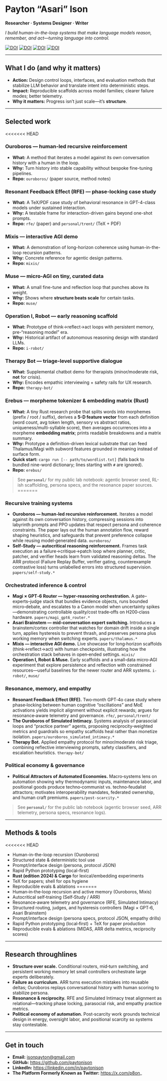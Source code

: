 # Payton “Asari” Ison

**Researcher · Systems Designer · Writer**

_I build human-in-the-loop systems that make language models reason, remember, and act—turning language into control._

[![DOI](https://zenodo.org/badge/DOI/10.5281/zenodo.17254818.svg)](https://doi.org/10.5281/zenodo.17254818)  [![DOI](https://zenodo.org/badge/DOI/10.5281/zenodo.17138445.svg)](https://doi.org/10.5281/zenodo.17138445)  [![DOI](https://zenodo.org/badge/DOI/10.5281/zenodo.17157330.svg)](https://doi.org/10.5281/zenodo.17157330)  [![DOI](https://zenodo.org/badge/DOI/10.5281/zenodo.17346405.svg)](https://doi.org/10.5281/zenodo.17346405)

---

## What I do (and why it matters)

- **Action:** Design control loops, interfaces, and evaluation methods that stabilize LLM behavior and translate intent into deterministic steps.  
- **Impact:** Reproducible scaffolds across model families; clearer failure modes; better telemetry.  
- **Why it matters:** Progress isn’t just scale—it’s **structure**.

---

## Selected work

<<<<<<< HEAD
### Ouroboros — human-led recursive reinforcement
- **What:** A method that iterates a model against its own conversation history with a human in the loop.  
- **Why:** Turn history into stable capability without bespoke fine-tuning pipelines.  
- **Repo:** `ouroboros/` (paper source, method notes)

### Resonant Feedback Effect (RFE) — phase-locking case study
- **What:** A TeX/PDF case study of behavioral resonance in GPT-4-class models under sustained interaction.  
- **Why:** A testable frame for interaction-driven gains beyond one-shot prompts.  
- **Repo:** `rfe/` (paper) and `personal/trent/` (TeX + PDF)

### Mixis — interactive AGI demo
- **What:** A demonstration of long-horizon coherence using human-in-the-loop recursion patterns.  
- **Why:** Concrete reference for agentic design patterns.  
- **Repo:** `mixis/`

### Muse — micro-AGI on tiny, curated data
- **What:** A small fine-tune and reflection loop that punches above its weight.  
- **Why:** Shows where **structure beats scale** for certain tasks.  
- **Repo:** `muse/`

### Operation I, Robot — early reasoning scaffold
- **What:** Prototype of think→reflect→act loops with persistent memory, pre-“reasoning model” era.  
- **Why:** Historical artifact of autonomous reasoning design with standard LLMs.  
- **Repo:** `i-robot/`

### Therapy Bot — triage-level supportive dialogue
- **What:** Supplemental chatbot demo for therapists (minor/moderate risk, **not** for crisis).  
- **Why:** Encodes empathic interviewing + safety rails for UX research.  
- **Repo:** `therapy-bot/`

### Erebus — morpheme tokenizer & embedding matrix (Rust)
- **What:** A tiny Rust research probe that splits words into morphemes (prefix / root / suffix), derives a **5-D feature vector** from each definition (word count, avg token length, sensory vs abstract ratios, uniqueness/multi-syllable score), then averages occurrences into a morpheme **embedding matrix**; prints readable breakdowns and a matrix summary.  
- **Why:** Prototype a definition-driven lexical substrate that can feed Thalamus/Magi with subword features grounded in meaning instead of surface form.  
- **Quick start:** `cargo run [-- path/to/wordlist.txt]` (falls back to bundled nine-word dictionary; lines starting with `#` are ignored).  
- **Repo:** `erebus/`

> See **`personal/`** for my public lab notebook: agentic browser seed, RL-ish scaffolding, persona specs, and the resonance paper sources.
=======
### Recursive training systems
- **Ouroboros — human‑led recursive reinforcement.** Iterates a model against its own conversation history, compressing sessions into labyrinth prompts and PPO updates that respect persona and coherence constraints. The paper lays out the human annotation flow, reward shaping heuristics, and safeguards that prevent preference collapse while reusing model‑generated data. `ouroboros/`
- **Self‑Study — autocritical reasoning reinforcement.** Frames task execution as a failure→critique→patch loop where planner, critic, patcher, and verifier heads learn from validated reasoning deltas. The ARR protocol (Failure Replay Buffer, verifier gating, counterexample contrastive loss) turns unlabelled errors into structured supervision. `papers/self-study.*`

### Orchestrated inference & control
- **Magi × GPT‑6 Router — hyper‑reasoning orchestration.** A gate–experts–judge stack that bundles evidence objects, runs bounded micro‑debate, and escalates to a Canon model when uncertainty spikes—demonstrating controllable quality/cost trade‑offs on H200‑class hardware. `papers/magi_gpt6_router.*`
- **Asari Brainstem — mid‑conversation expert switching.** Introduces a brainstem/cortex controller that watches for domain drift inside a single turn, applies hysteresis to prevent thrash, and preserves persona plus working memory when switching experts. `papers/thalamus.*`
- **Mixis — interactive AGI demo.** Live showcase for long‑horizon scaffolds (think→reflect→act) with human checkpoints, illustrating how the orchestration stack behaves in open‑ended settings. `mixis/`
- **Operation I, Robot & Muse.** Early scaffolds and a small‑data micro‑AGI experiment that explore persistence and reflection with constrained resources—useful baselines for the newer router and ARR systems. `i-robot/`, `muse/`

### Resonance, memory, and empathy
- **Resonant Feedback Effect (RFE).** Two‑month GPT‑4o case study where phase‑locking between human cognitive “oscillations” and MoE activations yields implicit alignment without explicit rewards; argues for resonance‑aware telemetry and governance. `rfe/`, `personal/trent/`
- **The Ouroboros of Simulated Intimacy.** Systems analysis of parasocial loops and “practice partner” agents, proposing reciprocity‑weighted metrics and guardrails so empathy scaffolds heal rather than monetize isolation. `papers/ouroboros_simulated_intimacy.*`
- **Therapy Bot.** Applied empathy protocol for minor/moderate risk triage, combining reflective interviewing prompts, safety classifiers, and escalation heuristics. `therapy-bot/`

### Political economy & governance
- **Political Attractors of Automated Economies.** Macro‑systems lens on automation showing why thermodynamic inputs, maintenance labor, and positional goods produce techno‑communist vs. techno‑feudalist attractors; motivates interoperability mandates, federated ownership, and human craft premiums. `papers/post-scarcity.*`

> See **`personal/`** for the public lab notebook (agentic browser seed, ARR telemetry, persona specs, resonance logs).

---

## Methods & tools

<<<<<<< HEAD
- Human-in-the-loop recursion (Ouroboros)
- Structured state & deterministic tool use
- Prompt/interface design (persona, protocol JSON)
- Rapid Python prototyping (local-first)
- **Rust (edition 2024) & Cargo** for lexical/embedding experiments
- TeX for papers; shell for ops hygiene
- Reproducible evals & ablations
=======
- Human‑in‑the‑loop recursion and active memory (Ouroboros, Mixis)
- Autocritical self‑training (Self‑Study / ARR)
- Resonance‑aware telemetry and governance (RFE, Simulated Intimacy)
- Structured routing, judges, and hysteresis controllers (Magi × GPT‑6, Asari Brainstem)
- Prompt/interface design (persona specs, protocol JSON, empathy drills)
- Rapid Python prototyping (local‑first) + TeX for paper production
- Reproducible evals & ablations (MIDAS, ARR delta metrics, reciprocity scores)

---

## Research throughlines

- **Structure over scale.** Conditional routers, mid‑turn switching, and persistent working memory let small controllers orchestrate large experts deliberately.
- **Failure as curriculum.** ARR turns execution mistakes into reusable deltas; Ouroboros replays conversational history with human scoring to stabilize persona.
- **Resonance & reciprocity.** RFE and Simulated Intimacy treat alignment as relational—tracking phase locking, parasocial risk, and empathy practice metrics.
- **Political economy of automation.** Post‑scarcity work grounds technical design in energy, oversight labor, and positional scarcity so systems stay contestable.

---

## Get in touch

- **Email:** isonpayton@gmail.com  
- **GitHub:** https://github.com/paytonison  
- **LinkedIn:** https://linkedin.com/in/paytonison  
- **The Platform Formerly Known as Twitter:** https://x.com/p8on_
